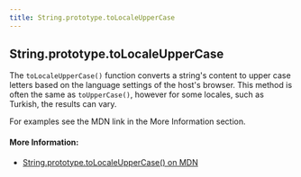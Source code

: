 ```yaml
---
title: String.prototype.toLocaleUpperCase
---
```

## String.prototype.toLocaleUpperCase

The `toLocaleUpperCase()` function converts a string's content to upper case letters based on the language settings of the host's browser. This method is often the same as `toUpperCase()`, however for some locales, such as Turkish, the results can vary.

For examples see the MDN link in the More Information section.

#### More Information:
- [String.prototype.toLocaleUpperCase() on MDN](https://developer.mozilla.org/en-US/docs/Web/JavaScript/Reference/Global_Objects/String/toLocaleUpperCase)


